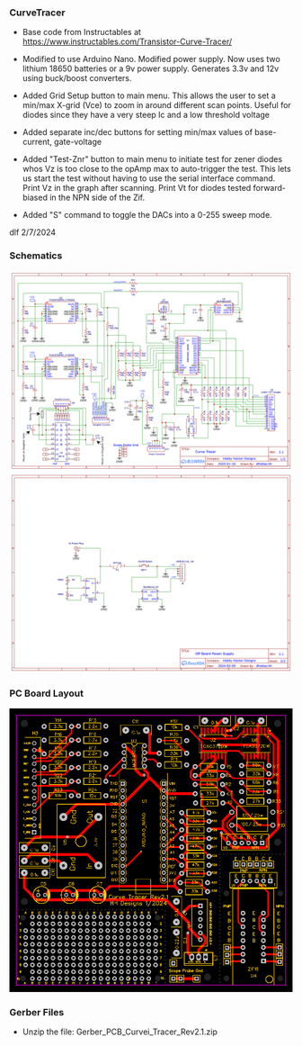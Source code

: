 ### CurveTracer

* Base code from Instructables at https://www.instructables.com/Transistor-Curve-Tracer/

* Modified to use Arduino Nano.  Modified power supply.  Now uses two lithium 18650 batteries or a 9v power supply.
Generates 3.3v and 12v using buck/boost converters.

* Added Grid Setup button to main menu.  This allows the user to set a min/max X-grid (Vce) to zoom in around different
scan points.  Useful for diodes since they have a very steep Ic and a low threshold voltage

* Added separate inc/dec buttons for setting min/max values of base-current, gate-voltage

* Added "Test-Znr" button to main menu to initiate test for zener diodes whos Vz is too close to the opAmp max to auto-trigger the test.
This lets us start the test without having to use the serial interface command.
Print Vz in the graph after scanning.  Print Vt for diodes tested forward-biased in the NPN side of the Zif.

* Added "S" command to toggle the DACs into a 0-255 sweep mode.

dlf  2/7/2024

### Schematics
![Alt text](./Schematic_Sheet1.png "Schematic_Sheet1")
![Alt text](./Schematic_Sheet2.png "Schematic_Sheet2")


### PC Board Layout
![Alt text](./PCB_Curve_Tracer_Rev2.1.png "PC Board Layout")

### Gerber Files
* Unzip the file: Gerber_PCB_Curvei_Tracer_Rev2.1.zip
